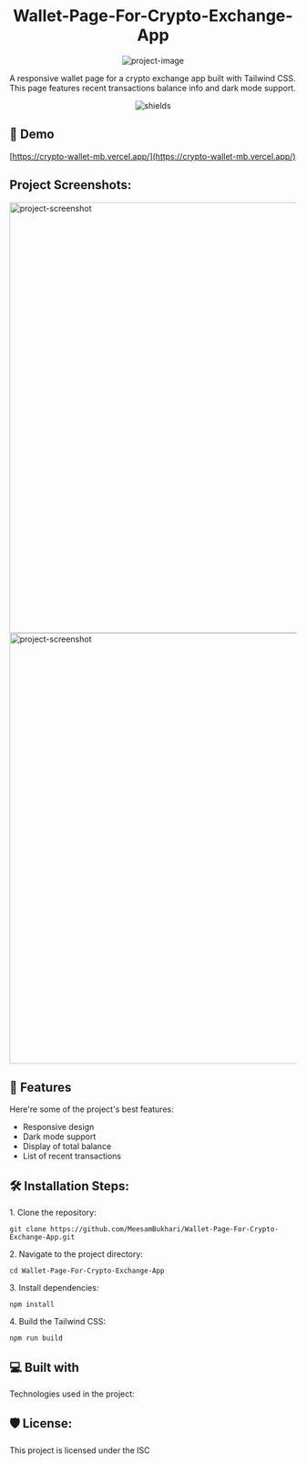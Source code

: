 <h1 align="center" id="title">Wallet-Page-For-Crypto-Exchange-App</h1>

<p align="center"><img src="https://socialify.git.ci/MeesamBukhari/Wallet-Page-For-Crypto-Exchange-App/image?font=Inter&amp;name=1&amp;owner=1&amp;pattern=Plus&amp;theme=Dark" alt="project-image"></p>

<p id="description">A responsive wallet page for a crypto exchange app built with Tailwind CSS. This page features recent transactions balance info and dark mode support.</p>

<p align="center"><img src="https://img.shields.io/badge/Meesam_Bukhari-GitHub-red?style=for-the-badge&amp;labelColor=dark%20blue&amp;color=gold&amp;link=https%3A%2F%2Fgithub.com%2FMeesamBukhari" alt="shields"></p>

<h2>🚀 Demo</h2>

[https://crypto-wallet-mb.vercel.app/](https://crypto-wallet-mb.vercel.app/)

<h2>Project Screenshots:</h2>

<img src="https://i.imghippo.com/files/JcLRU1721730770.png" alt="project-screenshot" width="1338" height="755/">

<img src="https://i.imghippo.com/files/CPOe71721730823.png" alt="project-screenshot" width="1338" height="755/">

  
  
<h2>🧐 Features</h2>

Here're some of the project's best features:

*   Responsive design
*   Dark mode support
*   Display of total balance
*   List of recent transactions

<h2>🛠️ Installation Steps:</h2>

<p>1. Clone the repository:</p>

```
git clone https://github.com/MeesamBukhari/Wallet-Page-For-Crypto-Exchange-App.git
```

<p>2. Navigate to the project directory:</p>

```
cd Wallet-Page-For-Crypto-Exchange-App
```

<p>3. Install dependencies:</p>

```
npm install
```

<p>4. Build the Tailwind CSS:</p>

```
npm run build
```

  
  
<h2>💻 Built with</h2>

Technologies used in the project:

<h2>🛡️ License:</h2>

This project is licensed under the ISC
